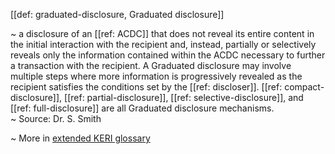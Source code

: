 [[def: graduated-disclosure, Graduated disclosure]]

~ a disclosure of an [[ref: ACDC]] that does not reveal its entire content in the initial interaction with the recipient and, instead, partially or selectively reveals only the information contained within the ACDC necessary to further a transaction with the recipient. A Graduated disclosure may involve multiple steps where more information is progressively revealed as the recipient satisfies the conditions set by the [[ref: discloser]]. [[ref: compact-disclosure]], [[ref: partial-disclosure]], [[ref: selective-disclosure]], and [[ref: full-disclosure]] are all Graduated disclosure mechanisms.  
~ Source: Dr. S. Smith

~ More in <a href="https://weboftrust.github.io/WOT-terms/docs/glossary/graduated-disclosure">extended KERI glossary</a>
